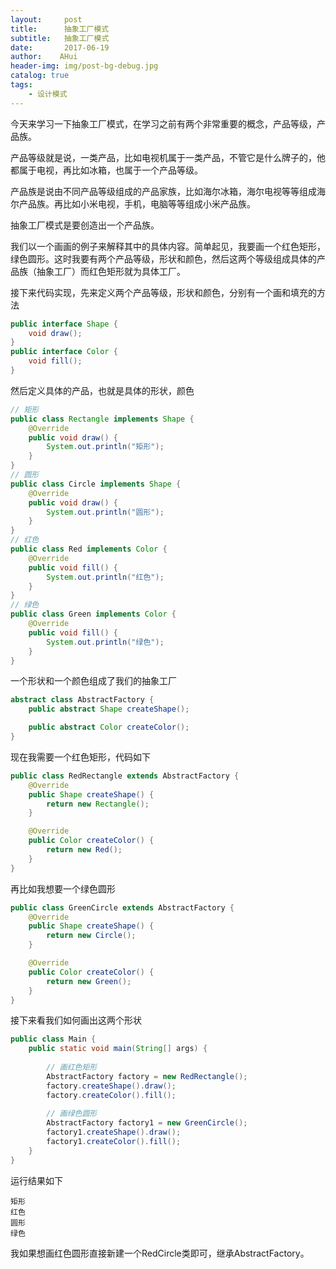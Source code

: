 ```yaml
---
layout:     post
title:      抽象工厂模式
subtitle:   抽象工厂模式
date:       2017-06-19
author:    AHui
header-img: img/post-bg-debug.jpg
catalog: true
tags:
    - 设计模式
---
```

今天来学习一下抽象工厂模式，在学习之前有两个非常重要的概念，产品等级，产品族。

产品等级就是说，一类产品，比如电视机属于一类产品，不管它是什么牌子的，他都属于电视，再比如冰箱，也属于一个产品等级。

产品族是说由不同产品等级组成的产品家族，比如海尔冰箱，海尔电视等等组成海尔产品族。再比如小米电视，手机，电脑等等组成小米产品族。

抽象工厂模式是要创造出一个产品族。

我们以一个画画的例子来解释其中的具体内容。简单起见，我要画一个红色矩形，绿色圆形。这时我要有两个产品等级，形状和颜色，然后这两个等级组成具体的产品族（抽象工厂）而红色矩形就为具体工厂。

接下来代码实现，先来定义两个产品等级，形状和颜色，分别有一个画和填充的方法

```java
public interface Shape {
    void draw();
}
public interface Color {
    void fill();
}
```

然后定义具体的产品，也就是具体的形状，颜色

```java
// 矩形
public class Rectangle implements Shape {
    @Override
    public void draw() {
        System.out.println("矩形");
    }
}
// 圆形
public class Circle implements Shape {
    @Override
    public void draw() {
        System.out.println("圆形");
    }
}
// 红色
public class Red implements Color {
    @Override
    public void fill() {
        System.out.println("红色");
    }
}
// 绿色
public class Green implements Color {
    @Override
    public void fill() {
        System.out.println("绿色");
    }
}
```

一个形状和一个颜色组成了我们的抽象工厂

```java
abstract class AbstractFactory {
    public abstract Shape createShape();

    public abstract Color createColor();
}
```

现在我需要一个红色矩形，代码如下

```java
public class RedRectangle extends AbstractFactory {
    @Override
    public Shape createShape() {
        return new Rectangle();
    }

    @Override
    public Color createColor() {
        return new Red();
    }
}
```

再比如我想要一个绿色圆形

```java
public class GreenCircle extends AbstractFactory {
    @Override
    public Shape createShape() {
        return new Circle();
    }

    @Override
    public Color createColor() {
        return new Green();
    }
}
```

接下来看我们如何画出这两个形状

```java
public class Main {
    public static void main(String[] args) {
        
        // 画红色矩形
        AbstractFactory factory = new RedRectangle();
        factory.createShape().draw();
        factory.createColor().fill();
        
        // 画绿色圆形
        AbstractFactory factory1 = new GreenCircle();
        factory1.createShape().draw();
        factory1.createColor().fill();
    }
}
```

运行结果如下

```
矩形
红色
圆形
绿色
```

我如果想画红色圆形直接新建一个RedCircle类即可，继承AbstractFactory。